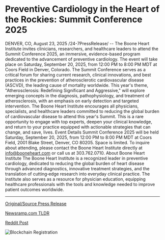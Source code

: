 # Preventive Cardiology in the Heart of the Rockies: Summit Conference 2025

DENVER, CO, August 23, 2025 /24-7PressRelease/ -- The Boone Heart Institute invites clinicians, researchers, and healthcare leaders to attend the Summit Conference 2025, an immersive, evidence-based program dedicated to the advancement of preventive cardiology. The event will take place on Saturday, September 20, 2025, from 12:00 PM to 8:00 PM MDT at Coors Field in Denver, Colorado.  The Summit Conference serves as a critical forum for sharing current research, clinical innovations, and best practices in the prevention of atherosclerotic cardiovascular disease (ASCVD), the leading cause of mortality worldwide. This year's theme, "Atherosclerosis: Redefining Significant and Aggressive," will explore emerging concepts in the diagnosis, pathophysiology, and treatment of atherosclerosis, with an emphasis on early detection and targeted intervention.  The Boone Heart Institute encourages all physicians, specialists, and healthcare leaders committed to reducing the global burden of cardiovascular disease to attend this year's Summit. This is a rare opportunity to engage with top experts, deepen your clinical knowledge, and return to your practice equipped with actionable strategies that can change, and save, lives.  Event Details Summit Conference 2025 will be held Saturday, September 20, 2025, from 12:00 PM to 8:00 PM MDT at Coors Field, 2001 Blake Street, Denver, CO 80205. Space is limited. To inquire about attending, please contact the Boone Heart Institute directly at info@booneheart.com or call us at 303.762.0710.  About Boone Heart Institute  The Boone Heart Institute is a recognized leader in preventive cardiology, dedicated to reducing the global burden of heart disease through advanced diagnostics, innovative treatment strategies, and the translation of cutting‑edge research into everyday clinical practice. The institute also serves as a resource for physician education, equipping healthcare professionals with the tools and knowledge needed to improve patient outcomes worldwide. 

---

[Original/Source Press Release](https://www.24-7pressrelease.com/press-release/526135/preventive-cardiology-in-the-heart-of-the-rockies-summit-conference-2025)
                    

[Newsramp.com TLDR](https://newsramp.com/curated-news/boone-heart-institute-hosts-2025-summit-on-preventive-cardiology-breakthroughs/2e456e8230eea223ae3b07ed9b760bef) 

 



[Reddit Post](https://www.reddit.com/r/eventNews/comments/1mxuwpn/boone_heart_institute_hosts_2025_summit_on/) 



![Blockchain Registration](https://cdn.newsramp.app/24-7PressRelease/qrcode/258/23/cake1eaj.webp)